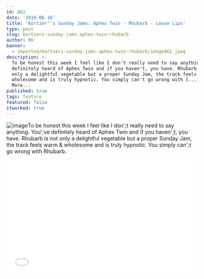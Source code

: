 ```yaml
---
id: 862
date: '2019-06-16'
title: 'Kortzer''s Sunday Jams: Aphex Twin - Rhubarb - Loose Lips'
type: post
slug: kortzers-sunday-jams-aphex-twin-rhubarb
author: 96
banner:
  - imported/kortzers-sunday-jams-aphex-twin-rhubarb/image862.jpeg
description: >-
  To be honest this week I feel like I don't really need to say anything. You've
  definitely heard of Aphex Twin and if you haven't, you have. Rhubarb is not
  only a delightful vegetable but a proper Sunday Jam, the track feels warm &
  wholesome and is truly hypnotic. You simply can't go wrong with [...]Read
  More...
published: true
tags: feature
featured: false
itworked: true
---
```

![image](../imported/kortzers-sunday-jams-aphex-twin-rhubarb/image862.jpeg)To be honest this week I feel like I don';t really need to say anything. You';ve definitely heard of Aphex Twin and if you haven';t, you have. Rhubarb is not only a delightful vegetable but a proper Sunday Jam, the track feels warm & wholesome and is truly hypnotic. You simply can';t go wrong with Rhubarb.

<iframe width='100%' height='300' scrolling='no' frameborder='no' allow='autoplay' src='//www.youtube.com/embed/_AWIqXzvX-U?wmode=opaque'></iframe>